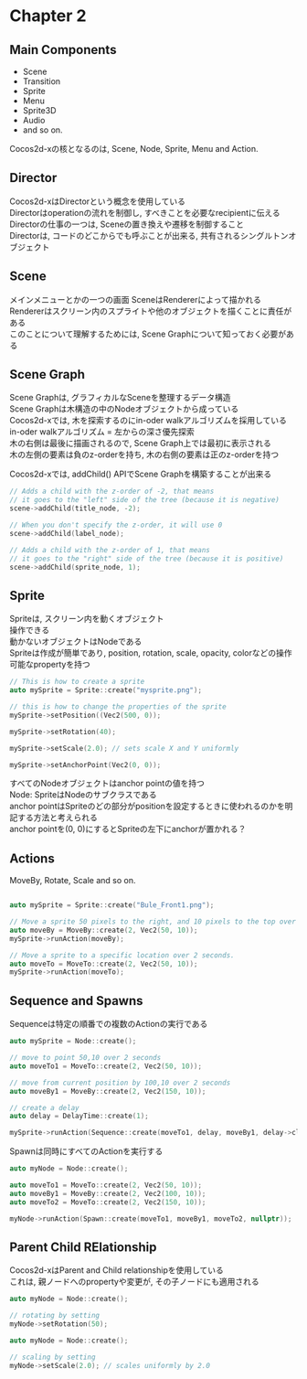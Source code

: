 # Chapter 2

## Main Components

* Scene  
* Transition  
* Sprite  
* Menu  
* Sprite3D  
* Audio  
* and so on.  
  
Cocos2d-xの核となるのは, Scene, Node, Sprite, Menu and Action.  

## Director

Cocos2d-xはDirectorという概念を使用している  
Directorはoperationの流れを制御し, すべきことを必要なrecipientに伝える  
Directorの仕事の一つは, Sceneの置き換えや遷移を制御すること  
Directorは, コードのどこからでも呼ぶことが出来る, 共有されるシングルトンオブジェクト  

## Scene

メインメニューとかの一つの画面
SceneはRendererによって描かれる  
Rendererはスクリーン内のスプライトや他のオブジェクトを描くことに責任がある  
このことについて理解するためには, Scene Graphについて知っておく必要がある  

## Scene Graph

Scene Graphは, グラフィカルなSceneを整理するデータ構造    
Scene Graphは木構造の中のNodeオブジェクトから成っている  
Cocos2d-xでは, 木を探索するのにin-oder walkアルゴリズムを採用している  
in-oder walkアルゴリズム = 左からの深さ優先探索  
木の右側は最後に描画されるので, Scene Graph上では最初に表示される  
木の左側の要素は負のz-orderを持ち, 木の右側の要素は正のz-orderを持つ  
  
Cocos2d-xでは, addChild() APIでScene Graphを構築することが出来る  
```C++
// Adds a child with the z-order of -2, that means
// it goes to the "left" side of the tree (because it is negative)
scene->addChild(title_node, -2);

// When you don't specify the z-order, it will use 0
scene->addChild(label_node);

// Adds a child with the z-order of 1, that means
// it goes to the "right" side of the tree (because it is positive)
scene->addChild(sprite_node, 1);
```

## Sprite

Spriteは, スクリーン内を動くオブジェクト  
操作できる  
動かないオブジェクトはNodeである  
Spriteは作成が簡単であり, position, rotation, scale, opacity, colorなどの操作可能なpropertyを持つ
```C++
// This is how to create a sprite
auto mySprite = Sprite::create("mysprite.png");

// this is how to change the properties of the sprite
mySprite->setPosition((Vec2(500, 0));

mySprite->setRotation(40);

mySprite->setScale(2.0); // sets scale X and Y uniformly

mySprite->setAnchorPoint(Vec2(0, 0));
```

すべてのNodeオブジェクトはanchor pointの値を持つ  
Node: SpriteはNodeのサブクラスである  
anchor pointはSpriteのどの部分がpositionを設定するときに使われるのかを明記する方法と考えられる  
anchor pointを(0, 0)にするとSpriteの左下にanchorが置かれる？  

## Actions

MoveBy, Rotate, Scale and so on.
```C++

auto mySprite = Sprite::create("Bule_Front1.png");

// Move a sprite 50 pixels to the right, and 10 pixels to the top over 2 seconds.
auto moveBy = MoveBy::create(2, Vec2(50, 10));
mySprite->runAction(moveBy);

// Move a sprite to a specific location over 2 seconds.
auto moveTo = MoveTo::create(2, Vec2(50, 10));
mySprite->runAction(moveTo);
```

## Sequence and Spawns

Sequenceは特定の順番での複数のActionの実行である  
```C++
auto mySprite = Node::create();

// move to point 50,10 over 2 seconds
auto moveTo1 = MoveTo::create(2, Vec2(50, 10));

// move from current position by 100,10 over 2 seconds
auto moveBy1 = MoveBy::create(2, Vec2(150, 10));

// create a delay
auto delay = DelayTime::create(1);

mySprite->runAction(Sequence::create(moveTo1, delay, moveBy1, delay->clone(), moveTo2, nullptr));
```

Spawnは同時にすべてのActionを実行する  
```C++
auto myNode = Node::create();

auto moveTo1 = MoveTo::create(2, Vec2(50, 10));
auto moveBy1 = MoveBy::create(2, Vec2(100, 10));
auto moveTo2 = MoveTo::create(2, Vec2(150, 10));

myNode->runAction(Spawn::create(moveTo1, moveBy1, moveTo2, nullptr));
```

## Parent Child RElationship

Cocos2d-xはParent and Child relationshipを使用している  
これは, 親ノードへのpropertyや変更が, その子ノードにも適用される  

```C++
auto myNode = Node::create();

// rotating by setting
myNode->setRotation(50);
```

```C++
auto myNode = Node::create();

// scaling by setting
myNode->setScale(2.0); // scales uniformly by 2.0
```
